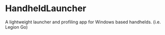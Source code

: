 # HandheldLauncher
A lightweight launcher and profiling app for Windows based handhelds. (i.e. Legion Go)
